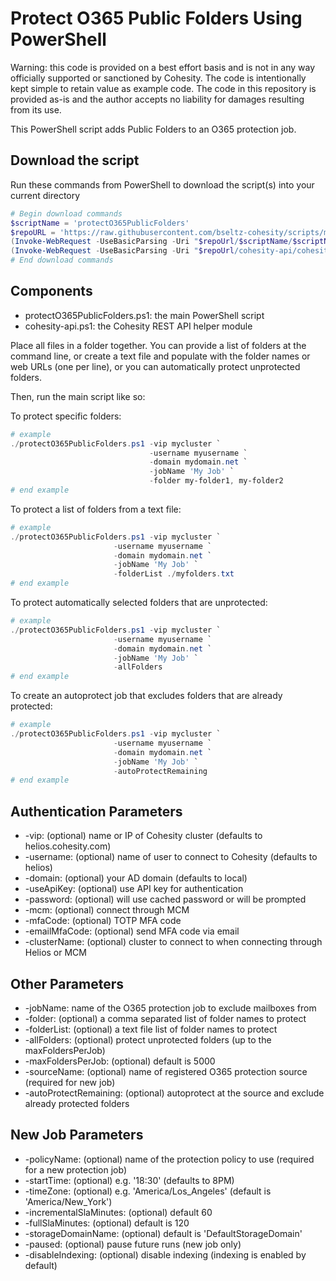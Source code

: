# Protect O365 Public Folders Using PowerShell

Warning: this code is provided on a best effort basis and is not in any way officially supported or sanctioned by Cohesity. The code is intentionally kept simple to retain value as example code. The code in this repository is provided as-is and the author accepts no liability for damages resulting from its use.

This PowerShell script adds Public Folders to an O365 protection job.

## Download the script

Run these commands from PowerShell to download the script(s) into your current directory

```powershell
# Begin download commands
$scriptName = 'protectO365PublicFolders'
$repoURL = 'https://raw.githubusercontent.com/bseltz-cohesity/scripts/master/powershell'
(Invoke-WebRequest -UseBasicParsing -Uri "$repoUrl/$scriptName/$scriptName.ps1").content | Out-File "$scriptName.ps1"; (Get-Content "$scriptName.ps1") | Set-Content "$scriptName.ps1"
(Invoke-WebRequest -UseBasicParsing -Uri "$repoUrl/cohesity-api/cohesity-api.ps1").content | Out-File cohesity-api.ps1; (Get-Content cohesity-api.ps1) | Set-Content cohesity-api.ps1
# End download commands
```

## Components

* protectO365PublicFolders.ps1: the main PowerShell script
* cohesity-api.ps1: the Cohesity REST API helper module

Place all files in a folder together. You can provide a list of folders at the command line, or create a text file and populate with the folder names or web URLs (one per line), or you can automatically protect unprotected folders.

Then, run the main script like so:

To protect specific folders:

```powershell
# example
./protectO365PublicFolders.ps1 -vip mycluster `
                               -username myusername `
                               -domain mydomain.net `
                               -jobName 'My Job' `
                               -folder my-folder1, my-folder2
# end example
```

To protect a list of folders from a text file:

```powershell
# example
./protectO365PublicFolders.ps1 -vip mycluster `
                       -username myusername `
                       -domain mydomain.net `
                       -jobName 'My Job' `
                       -folderList ./myfolders.txt
# end example
```

To protect automatically selected folders that are unprotected:

```powershell
# example
./protectO365PublicFolders.ps1 -vip mycluster `
                       -username myusername `
                       -domain mydomain.net `
                       -jobName 'My Job' `
                       -allFolders
# end example
```

To create an autoprotect job that excludes folders that are already protected:

```powershell
# example
./protectO365PublicFolders.ps1 -vip mycluster `
                       -username myusername `
                       -domain mydomain.net `
                       -jobName 'My Job' `
                       -autoProtectRemaining
# end example
```

## Authentication Parameters

* -vip: (optional) name or IP of Cohesity cluster (defaults to helios.cohesity.com)
* -username: (optional) name of user to connect to Cohesity (defaults to helios)
* -domain: (optional) your AD domain (defaults to local)
* -useApiKey: (optional) use API key for authentication
* -password: (optional) will use cached password or will be prompted
* -mcm: (optional) connect through MCM
* -mfaCode: (optional) TOTP MFA code
* -emailMfaCode: (optional) send MFA code via email
* -clusterName: (optional) cluster to connect to when connecting through Helios or MCM

## Other Parameters

* -jobName: name of the O365 protection job to exclude mailboxes from
* -folder: (optional) a comma separated list of folder names to protect
* -folderList: (optional) a text file list of folder names to protect
* -allFolders: (optional) protect unprotected folders (up to the maxFoldersPerJob)
* -maxFoldersPerJob: (optional) default is 5000
* -sourceName: (optional) name of registered O365 protection source (required for new job)
* -autoProtectRemaining: (optional) autoprotect at the source and exclude already protected folders

## New Job Parameters

* -policyName: (optional) name of the protection policy to use (required for a new protection job)
* -startTime: (optional) e.g. '18:30' (defaults to 8PM)
* -timeZone: (optional) e.g. 'America/Los_Angeles' (default is 'America/New_York')
* -incrementalSlaMinutes: (optional) default 60
* -fullSlaMinutes: (optional) default is 120
* -storageDomainName: (optional) default is 'DefaultStorageDomain'
* -paused: (optional) pause future runs (new job only)
* -disableIndexing: (optional) disable indexing (indexing is enabled by default)
